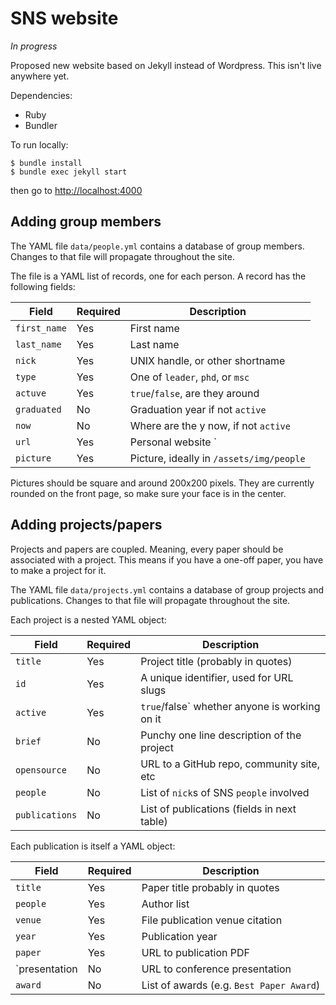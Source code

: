 # SNS website

_In progress_

Proposed new website based on Jekyll instead of Wordpress. This isn't live anywhere yet.

Dependencies:

  * Ruby
  * Bundler

To run locally:

```
$ bundle install
$ bundle exec jekyll start
```

then go to <http://localhost:4000>

## Adding group members

The YAML file `data/people.yml` contains a database of group members. Changes
to that file will propagate throughout the site.

The file is a YAML list of records, one for each person. A record has
the following fields:

| Field          | Required  | Description                              |
|----------------|-----------|------------------------------------------|
| `first_name`   | Yes       | First name                               |
| `last_name`    | Yes       | Last name                                |
| `nick`         | Yes       | UNIX handle, or other shortname          |
| `type`         | Yes       | One of `leader`, `phd`, or `msc`         |
| `actuve`       | Yes       | `true`/`false`, are they around          |
| `graduated`    | No        | Graduation year if not `active`          |
| `now`          | No        | Where are the y now, if not `active`     |
| `url`          | Yes       | Personal website              `          |
| `picture`      | Yes       | Picture, ideally in `/assets/img/people` |

Pictures should be square and around 200x200 pixels. They are currently rounded
on the front page, so make sure your face is in the center.

## Adding projects/papers

Projects and papers are coupled. Meaning, every paper should be associated with
a project. This means if you have a one-off paper, you have to make a project
for it.

The YAML file `data/projects.yml` contains a database of group projects and
publications. Changes to that file will propagate throughout the site.

Each project is a nested YAML object:

| Field          | Required  | Description                                   |
|----------------|-----------|-----------------------------------------------|
| `title`        | Yes       | Project title (probably in quotes)            |
| `id`           | Yes       | A unique identifier, used for URL slugs       |
| `active`       | Yes       | `true`/false` whether anyone is working on it |
| `brief`        | No        | Punchy one line description of the project    |
| `opensource`   | No        | URL to a GitHub repo, community site, etc     |
| `people`       | No        | List of `nick`s of SNS `people` involved      |
| `publications` | No        | List of publications (fields in next table)   |

Each publication is itself a YAML object:

| Field          | Required  | Description                                   |
|----------------|-----------|-----------------------------------------------|
| `title`        | Yes       | Paper title probably in quotes                |
| `people`       | Yes       | Author list                                   |
| `venue`        | Yes       | File publication venue citation               |
| `year`         | Yes       | Publication year                              |
| `paper`        | Yes       | URL to publication PDF                        |
| `presentation  | No        | URL to conference presentation                |
| `award`        | No        | List of awards (e.g. `Best Paper Award`)      |


